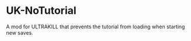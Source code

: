 # UK-NoTutorial
A mod for ULTRAKILL that prevents the tutorial from loading when starting new saves.

